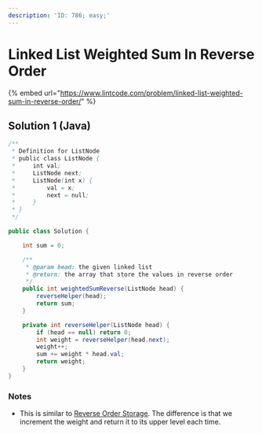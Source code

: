 ```yaml
---
description: 'ID: 786; easy;'
---
```


# Linked List Weighted Sum In Reverse Order

{% embed url="https://www.lintcode.com/problem/linked-list-weighted-sum-in-reverse-order/" %}

## Solution 1 \(Java\)

```java
/**
 * Definition for ListNode
 * public class ListNode {
 *     int val;
 *     ListNode next;
 *     ListNode(int x) {
 *         val = x;
 *         next = null;
 *     }
 * }
 */

public class Solution {

    int sum = 0;

    /**
     * @param head: the given linked list
     * @return: the array that store the values in reverse order 
     */
    public int weightedSumReverse(ListNode head) {
        reverseHelper(head);
        return sum;
    }

    private int reverseHelper(ListNode head) {
        if (head == null) return 0;
        int weight = reverseHelper(head.next);
        weight++;
        sum += weight * head.val;
        return weight;
    }
}
```

### Notes

* This is similar to [Reverse Order Storage](untitled.md). The difference is that we increment the weight and return it to its upper level each time.

